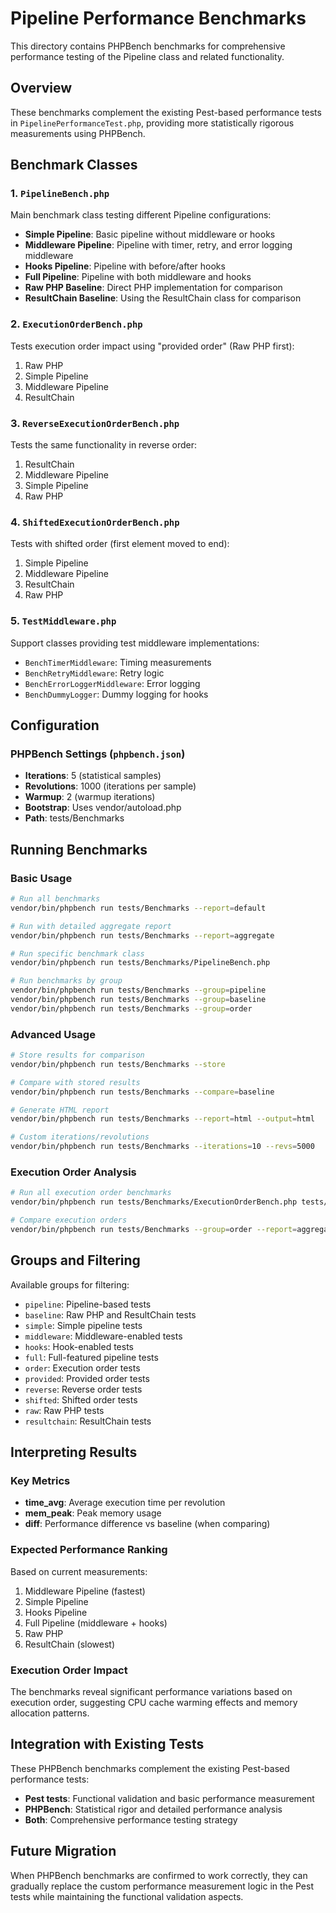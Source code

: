 # Pipeline Performance Benchmarks

This directory contains PHPBench benchmarks for comprehensive performance testing of the Pipeline class and related functionality.

## Overview

These benchmarks complement the existing Pest-based performance tests in `PipelinePerformanceTest.php`, providing more statistically rigorous measurements using PHPBench.

## Benchmark Classes

### 1. `PipelineBench.php`
Main benchmark class testing different Pipeline configurations:
- **Simple Pipeline**: Basic pipeline without middleware or hooks
- **Middleware Pipeline**: Pipeline with timer, retry, and error logging middleware
- **Hooks Pipeline**: Pipeline with before/after hooks
- **Full Pipeline**: Pipeline with both middleware and hooks
- **Raw PHP Baseline**: Direct PHP implementation for comparison
- **ResultChain Baseline**: Using the ResultChain class for comparison

### 2. `ExecutionOrderBench.php`
Tests execution order impact using "provided order" (Raw PHP first):
1. Raw PHP
2. Simple Pipeline  
3. Middleware Pipeline
4. ResultChain

### 3. `ReverseExecutionOrderBench.php`
Tests the same functionality in reverse order:
1. ResultChain
2. Middleware Pipeline
3. Simple Pipeline
4. Raw PHP

### 4. `ShiftedExecutionOrderBench.php`
Tests with shifted order (first element moved to end):
1. Simple Pipeline
2. Middleware Pipeline
3. ResultChain
4. Raw PHP

### 5. `TestMiddleware.php`
Support classes providing test middleware implementations:
- `BenchTimerMiddleware`: Timing measurements
- `BenchRetryMiddleware`: Retry logic
- `BenchErrorLoggerMiddleware`: Error logging
- `BenchDummyLogger`: Dummy logging for hooks

## Configuration

### PHPBench Settings (`phpbench.json`)
- **Iterations**: 5 (statistical samples)
- **Revolutions**: 1000 (iterations per sample)
- **Warmup**: 2 (warmup iterations)
- **Bootstrap**: Uses vendor/autoload.php
- **Path**: tests/Benchmarks

## Running Benchmarks

### Basic Usage

```bash
# Run all benchmarks
vendor/bin/phpbench run tests/Benchmarks --report=default

# Run with detailed aggregate report
vendor/bin/phpbench run tests/Benchmarks --report=aggregate

# Run specific benchmark class
vendor/bin/phpbench run tests/Benchmarks/PipelineBench.php

# Run benchmarks by group
vendor/bin/phpbench run tests/Benchmarks --group=pipeline
vendor/bin/phpbench run tests/Benchmarks --group=baseline
vendor/bin/phpbench run tests/Benchmarks --group=order
```

### Advanced Usage

```bash
# Store results for comparison
vendor/bin/phpbench run tests/Benchmarks --store

# Compare with stored results
vendor/bin/phpbench run tests/Benchmarks --compare=baseline

# Generate HTML report
vendor/bin/phpbench run tests/Benchmarks --report=html --output=html

# Custom iterations/revolutions
vendor/bin/phpbench run tests/Benchmarks --iterations=10 --revs=5000
```

### Execution Order Analysis

```bash
# Run all execution order benchmarks
vendor/bin/phpbench run tests/Benchmarks/ExecutionOrderBench.php tests/Benchmarks/ReverseExecutionOrderBench.php tests/Benchmarks/ShiftedExecutionOrderBench.php --report=aggregate

# Compare execution orders
vendor/bin/phpbench run tests/Benchmarks --group=order --report=aggregate
```

## Groups and Filtering

Available groups for filtering:
- `pipeline`: Pipeline-based tests
- `baseline`: Raw PHP and ResultChain tests
- `simple`: Simple pipeline tests
- `middleware`: Middleware-enabled tests
- `hooks`: Hook-enabled tests
- `full`: Full-featured pipeline tests
- `order`: Execution order tests
- `provided`: Provided order tests
- `reverse`: Reverse order tests
- `shifted`: Shifted order tests
- `raw`: Raw PHP tests
- `resultchain`: ResultChain tests

## Interpreting Results

### Key Metrics
- **time_avg**: Average execution time per revolution
- **mem_peak**: Peak memory usage
- **diff**: Performance difference vs baseline (when comparing)

### Expected Performance Ranking
Based on current measurements:
1. Middleware Pipeline (fastest)
2. Simple Pipeline
3. Hooks Pipeline  
4. Full Pipeline (middleware + hooks)
5. Raw PHP
6. ResultChain (slowest)

### Execution Order Impact
The benchmarks reveal significant performance variations based on execution order, suggesting CPU cache warming effects and memory allocation patterns.

## Integration with Existing Tests

These PHPBench benchmarks complement the existing Pest-based performance tests:
- **Pest tests**: Functional validation and basic performance measurement
- **PHPBench**: Statistical rigor and detailed performance analysis
- **Both**: Comprehensive performance testing strategy

## Future Migration

When PHPBench benchmarks are confirmed to work correctly, they can gradually replace the custom performance measurement logic in the Pest tests while maintaining the functional validation aspects.